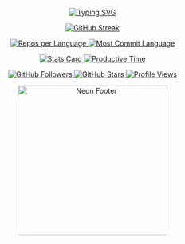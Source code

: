 <!-- 🚀 Neon Interactive GitHub Profile README for Vishal Jaganathan -->

<p align="center">
  <a href="https://github.com/vishaljaganathan">
    <img src="https://readme-typing-svg.demolab.com?font=Press+Start+2P&size=22&pause=1000&color=00FF00&center=true&vCenter=true&width=900&height=100&lines=Hi+there!+I'm+Vishal+Jaganathan;Welcome+to+my+GitHub+Universe!" alt="Typing SVG" />
  </a>
</p>

<p align="center">
  <a href="https://github.com/vishaljaganathan">
    <img src="https://streak-stats.demolab.com?user=vishaljaganathan&theme=radical&hide_border=true&background=0D1117&ring=FFFF00&fire=FFFF00&currStreakNum=FFFF00" alt="GitHub Streak" />
  </a>
</p>

<p align="center">
  <a href="https://github.com/vishaljaganathan">
    <img src="https://github-profile-summary-cards.vercel.app/api/cards/repos-per-language?username=vishaljaganathan&theme=radical" alt="Repos per Language" />
    <img src="https://github-profile-summary-cards.vercel.app/api/cards/most-commit-language?username=vishaljaganathan&theme=radical" alt="Most Commit Language" />
  </a>
</p>

<p align="center">
  <a href="https://github.com/vishaljaganathan">
    <img src="https://github-profile-summary-cards.vercel.app/api/cards/stats?username=vishaljaganathan&theme=radical" alt="Stats Card" />
    <img src="https://github-profile-summary-cards.vercel.app/api/cards/productive-time?username=vishaljaganathan&theme=radical&utcOffset=8" alt="Productive Time" />
  </a>
</p>

<p align="center">
  <a href="https://github.com/vishaljaganathan">
    <img src="https://img.shields.io/github/followers/vishaljaganathan?label=Followers&style=for-the-badge&color=00FF00&logo=github" alt="GitHub Followers" />
    <img src="https://img.shields.io/github/stars/vishaljaganathan?label=Stars&style=for-the-badge&color=FF00FF&logo=github" alt="GitHub Stars" />
    <img src="https://komarev.com/ghpvc/?username=vishaljaganathan&label=Profile+Views&color=FFFF00&style=for-the-badge" alt="Profile Views" />
  </a>
</p>

<p align="center">
  <a href="https://github.com/vishaljaganathan">
    <img src="https://media.giphy.com/media/xTiTnuhyBF54B852nK/giphy.gif" width="300" alt="Neon Footer" />
  </a>
</p>
